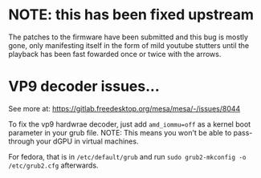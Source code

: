 # NOTE: this has been fixed upstream
The patches to the firmware have been submitted and this bug is mostly gone, only manifesting itself in the form of mild youtube stutters until the playback has been fast fowarded once or twice with the arrows.

# VP9 decoder issues...
See more at: 
https://gitlab.freedesktop.org/mesa/mesa/-/issues/8044


To fix the vp9 hardwrae decoder, just add `amd_iommu=off` as a kernel boot parameter in your grub file.
NOTE: This means you won't be able to pass-through your dGPU in virtual machines.

For fedora, that is in `/etc/default/grub` and run `sudo grub2-mkconfig -o /etc/grub2.cfg` afterwards.
